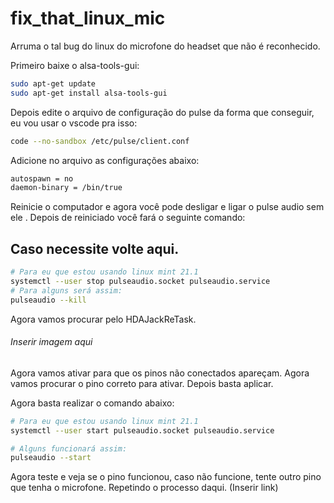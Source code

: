 # fix_that_linux_mic
Arruma o tal bug do linux do microfone do headset que não é reconhecido.

Primeiro baixe o alsa-tools-gui:
```sh
sudo apt-get update
sudo apt-get install alsa-tools-gui
```

Depois edite o arquivo de configuração do pulse da forma que conseguir, eu vou usar o vscode pra isso:
```sh
code --no-sandbox /etc/pulse/client.conf
```
Adicione no arquivo as configurações abaixo:
```txt
autospawn = no
daemon-binary = /bin/true 
```
Reinicie o computador e agora você pode desligar e ligar o pulse audio sem ele .
Depois de reiniciado você fará o seguinte comando:

## Caso necessite volte aqui.

```sh
# Para eu que estou usando linux mint 21.1
systemctl --user stop pulseaudio.socket pulseaudio.service
# Para alguns será assim:
pulseaudio --kill
```

Agora vamos procurar pelo HDAJackReTask.
###### Inserir imagem aqui
Agora vamos ativar para que os pinos não conectados apareçam.
Agora vamos procurar o pino correto para ativar.
Depois basta aplicar.

Agora basta realizar o comando abaixo:

```sh
# Para eu que estou usando linux mint 21.1
systemctl --user start pulseaudio.socket pulseaudio.service

# Alguns funcionará assim:
pulseaudio --start
```

Agora teste e veja se o pino funcionou, caso não funcione, tente outro pino que tenha o microfone. Repetindo o processo daqui. (Inserir link)
